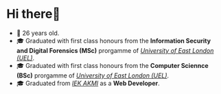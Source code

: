 # Hi there👋
- 🎂 26 years old.
- 🎓 Graduated with first class honours from the **Information Security and Digital Forensics (MSc)** prorgamme of [*University of East London (UEL)*](https://www.uel.ac.uk).
- 🎓 Graduated with first class honours from the **Computer Sciennce (BSc)** prorgamme of [*University of East London (UEL)*](https://www.uel.ac.uk).
- 🎓 Graduated from [*IEK AKMI*](https://iek-akmi.edu.gr/) as a **Web Developer**.
